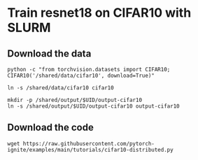 # Train resnet18 on CIFAR10 with SLURM

## Download the data

```
python -c "from torchvision.datasets import CIFAR10; CIFAR10('/shared/data/cifar10', download=True)"

ln -s /shared/data/cifar10 cifar10

mkdir -p /shared/output/$UID/output-cifar10
ln -s /shared/output/$UID/output-cifar10 output-cifar10
```

## Download the code

```
wget https://raw.githubusercontent.com/pytorch-ignite/examples/main/tutorials/cifar10-distributed.py
```
